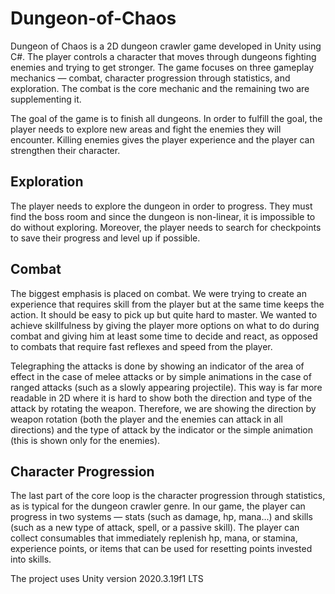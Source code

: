 # Dungeon-of-Chaos

Dungeon of Chaos is a 2D dungeon crawler game developed in Unity using C#.
The player controls a character that moves through dungeons fighting enemies
and trying to get stronger. The game focuses on three gameplay mechanics —
combat, character progression through statistics, and exploration. The combat is
the core mechanic and the remaining two are supplementing it.

The goal of the game is to finish all dungeons. In order to fulfill the goal,
the player needs to explore new areas and fight the enemies they will encounter.
Killing enemies gives the player experience and the player can strengthen their
character.

## Exploration

The player needs to explore the dungeon in order to progress. They must find
the boss room and since the dungeon is non-linear, it is
impossible to do without exploring. Moreover, the player needs to search
for checkpoints to save their progress and level up if possible.

## Combat

The biggest emphasis is placed on combat. We were trying to create an experience
that requires skill from the player but at the same time keeps the action. It should
be easy to pick up but quite hard to master.
We wanted to achieve skillfulness by giving the player more options on what
to do during combat and giving him at least some time to decide and react, as
opposed to combats that require fast reflexes and speed from the player.

Telegraphing the attacks is done by showing an indicator of the area of effect
in the case of melee attacks or by simple animations in the case of ranged attacks
(such as a slowly appearing projectile). This way is far more readable in 2D where it is hard to show both
the direction and type of the attack by rotating the weapon. Therefore, we are
showing the direction by weapon rotation (both the player and the enemies can
attack in all directions) and the type of attack by the indicator or the simple
animation (this is shown only for the enemies).

## Character Progression

The last part of the core loop is the character progression through statistics, as
is typical for the dungeon crawler genre. In our game, the player can progress
in two systems — stats (such as damage, hp, mana...) and skills (such as a new
type of attack, spell, or a passive skill).
The player can collect consumables that immediately replenish hp, mana, or
stamina, experience points, or items that can be used for resetting points invested
into skills.


The project uses Unity version 2020.3.19f1 LTS
